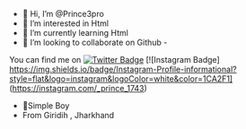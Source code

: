 - 👋 Hi, I’m @Prince3pro
- 👀 I’m interested in Html
- 🌱 I’m currently learning Html
- 💞️ I’m looking to collaborate on Github
-<!-- Actual text -->

You can find me on 
[![Twitter Badge](https://img.shields.io/badge/Twitter-Profile-informational?style=flat&logo=twitter&logoColor=white&color=1CA2F1)](https://twitter.com/Prince58723240)
[![Instagram Badge] https://img.shields.io/badge/Instagram-Profile-informational?style=flat&logo=instagram&logoColor=white&color=1CA2F1]
(https://instagram.com/_prince_1743)











- 🙂Simple Boy 
- From Giridih , Jharkhand 
<!---
Prince3pro/Prince3pro is a ✨ special ✨ repository because its `README.md` (this file) appears on your GitHub profile.
You can click the Preview link to take a look at your changes.
--->

